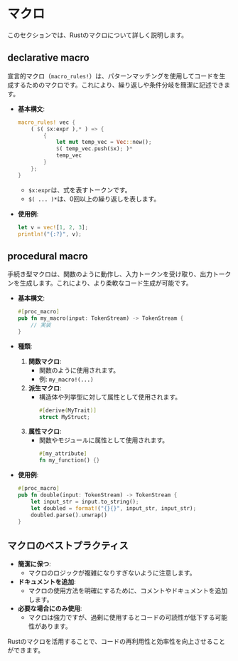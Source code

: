 # マクロ

このセクションでは、Rustのマクロについて詳しく説明します。

## declarative macro

宣言的マクロ（`macro_rules!`）は、パターンマッチングを使用してコードを生成するためのマクロです。これにより、繰り返しや条件分岐を簡潔に記述できます。

- **基本構文**:
  ```rust
  macro_rules! vec {
      ( $( $x:expr ),* ) => {
          {
              let mut temp_vec = Vec::new();
              $( temp_vec.push($x); )*
              temp_vec
          }
      };
  }
  ```
  - `$x:expr`は、式を表すトークンです。
  - `$( ... )*`は、0回以上の繰り返しを表します。

- **使用例**:
  ```rust
  let v = vec![1, 2, 3];
  println!("{:?}", v);
  ```

## procedural macro

手続き型マクロは、関数のように動作し、入力トークンを受け取り、出力トークンを生成します。これにより、より柔軟なコード生成が可能です。

- **基本構文**:
  ```rust
  #[proc_macro]
  pub fn my_macro(input: TokenStream) -> TokenStream {
      // 実装
  }
  ```

- **種類**:
  1. **関数マクロ**:
     - 関数のように使用されます。
     - 例: `my_macro!(...)`
  2. **派生マクロ**:
     - 構造体や列挙型に対して属性として使用されます。
       ```rust
       #[derive(MyTrait)]
       struct MyStruct;
       ```
  3. **属性マクロ**:
     - 関数やモジュールに属性として使用されます。
       ```rust
       #[my_attribute]
       fn my_function() {}
       ```

- **使用例**:
  ```rust
  #[proc_macro]
  pub fn double(input: TokenStream) -> TokenStream {
      let input_str = input.to_string();
      let doubled = format!("{}{}", input_str, input_str);
      doubled.parse().unwrap()
  }
  ```

## マクロのベストプラクティス

- **簡潔に保つ**:
  - マクロのロジックが複雑になりすぎないように注意します。
- **ドキュメントを追加**:
  - マクロの使用方法を明確にするために、コメントやドキュメントを追加します。
- **必要な場合にのみ使用**:
  - マクロは強力ですが、過剰に使用するとコードの可読性が低下する可能性があります。

Rustのマクロを活用することで、コードの再利用性と効率性を向上させることができます。
